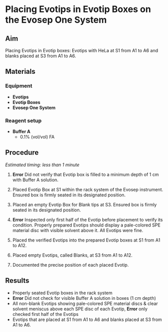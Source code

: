# Placing Evotips in Evotip Boxes on the Evosep One System

## Aim

Placing Evotips in Evotip boxes: Evotips with HeLa at S1 from A1 to A6 and blanks placed at S3 from A1 to A6.


## Materials

### Equipment

- **Evotips**
- **Evotip Boxes**
- **Evosep One System**

### Reagent setup

- **Buffer A**
  - 0.1% (vol/vol) FA


## Procedure

*Estimated timing: less than 1 minute*

1. **Error** Did not verify that Evotip box is filled to a minimum depth of 1 cm with Buffer A solution.

2. Placed Evotip Box at S1 within the rack system of the Evosep instrument. Ensured box is firmly seated in its designated position.

3. Placed an empty Evotip Box for Blank tips at S3. Ensured box is firmly seated in its designated position.

3. **Error** Inspected only first half of the Evotip before placement to verify its condition. Properly prepared Evotips should display a pale-colored SPE material disc with visible solvent above it. All Evotips were fine.

4. Placed the verified Evotips into the prepared Evotip boxes at S1 from A1 to A12.

5. Placed empty Evotips, called Blanks, at S3 from A1 to A12.

5. Documented the precise position of each placed Evotip.


## Results
- Properly seated Evotip boxes in the rack system
- **Error** Did not check for visible Buffer A solution in boxes (1 cm depth)
- All non-blank Evotips showing pale-colored SPE material discs & clear solvent meniscus above each SPE disc of each Evotip, **Error** only checked first half of the Evotips
- Evotips that are placed at S1 from A1 to A6 and blanks placed at S3 from A1 to A6.